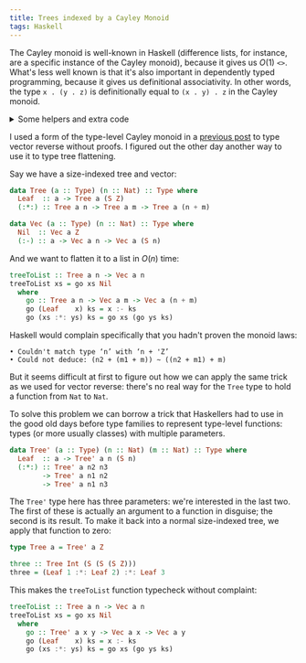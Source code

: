 ```yaml
---
title: Trees indexed by a Cayley Monoid
tags: Haskell
---
```


The Cayley monoid is well-known in Haskell (difference lists, for instance, are
a specific instance of the Cayley monoid), because it gives us $O(1)$ `<>`.
What's less well known is that it's also important in dependently typed
programming, because it gives us definitional associativity.
In other words, the type `x . (y . z)` is definitionally equal to `(x . y) . z`
in the Cayley monoid.

<details>
<summary>Some helpers and extra code</summary>

```haskell
data Nat = Z | S Nat

type family (+) (n :: Nat) (m :: Nat) :: Nat where
  Z   + m = m
  S n + m = S (n + m)
```
</details>

I used a form of the type-level Cayley monoid in a [previous
post](2020-02-15-taba.html) to type vector reverse without proofs.
I figured out the other day another way to use it to type tree flattening.

Say we have a size-indexed tree and vector:

```haskell
data Tree (a :: Type) (n :: Nat) :: Type where
  Leaf  :: a -> Tree a (S Z)
  (:*:) :: Tree a n -> Tree a m -> Tree a (n + m)

data Vec (a :: Type) (n :: Nat) :: Type where
  Nil  :: Vec a Z
  (:-) :: a -> Vec a n -> Vec a (S n)
```

And we want to flatten it to a list in $O(n)$ time:

```haskell
treeToList :: Tree a n -> Vec a n
treeToList xs = go xs Nil
  where
    go :: Tree a n -> Vec a m -> Vec a (n + m)
    go (Leaf    x) ks = x :- ks
    go (xs :*: ys) ks = go xs (go ys ks)
```

Haskell would complain specifically that you hadn't proven the monoid laws:

    • Couldn't match type ‘n’ with ‘n + 'Z’
    • Could not deduce: (n2 + (m1 + m)) ~ ((n2 + m1) + m)
    
But it seems difficult at first to figure out how we can apply the same trick as
we used for vector reverse: there's no real way for the `Tree` type to hold a
function from `Nat` to `Nat`.

To solve this problem we can borrow a trick that Haskellers had to use in the
good old days before type families to represent type-level functions: types (or
more usually classes) with multiple parameters.

```haskell
data Tree' (a :: Type) (n :: Nat) (m :: Nat) :: Type where
  Leaf  :: a -> Tree' a n (S n)
  (:*:) :: Tree' a n2 n3
        -> Tree' a n1 n2
        -> Tree' a n1 n3
```

The `Tree'` type here has three parameters: we're interested in the last two.
The first of these is actually an argument to a function in disguise; the second
is its result.
To make it back into a normal size-indexed tree, we apply that function to zero:

```haskell
type Tree a = Tree' a Z

three :: Tree Int (S (S (S Z)))
three = (Leaf 1 :*: Leaf 2) :*: Leaf 3
```

This makes the `treeToList` function typecheck without complaint:

```haskell
treeToList :: Tree a n -> Vec a n
treeToList xs = go xs Nil
  where
    go :: Tree' a x y -> Vec a x -> Vec a y
    go (Leaf    x) ks = x :- ks
    go (xs :*: ys) ks = go xs (go ys ks)
```
